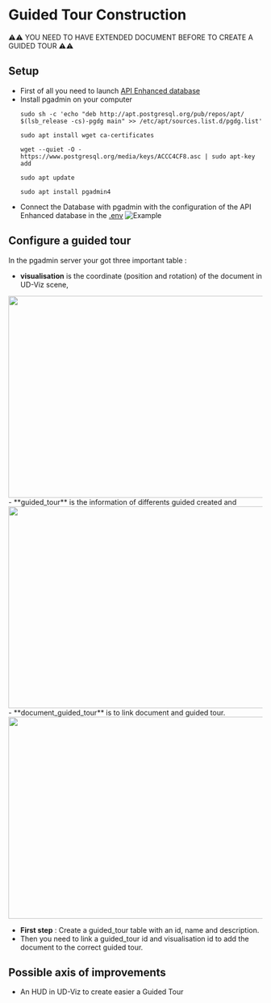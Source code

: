 # Guided Tour Construction
⚠️⚠️ YOU NEED TO HAVE EXTENDED DOCUMENT BEFORE TO CREATE A GUIDED TOUR ⚠️⚠️
## Setup
 * First of all you need to launch [API Enhanced database](https://github.com/VCityTeam/UD-Serv/blob/master/API_Enhanced_City/INSTALL.md)
 * Install pgadmin on your computer
   ````
   sudo sh -c 'echo "deb http://apt.postgresql.org/pub/repos/apt/ $(lsb_release -cs)-pgdg main" >> /etc/apt/sources.list.d/pgdg.list'

   sudo apt install wget ca-certificates

   wget --quiet -O - https://www.postgresql.org/media/keys/ACCC4CF8.asc | sudo apt-key add

   sudo apt update

   sudo apt install pgadmin4
   ````
* Connect the Database with pgadmin with the configuration of the API Enhanced database in the [.env](https://github.com/VCityTeam/UD-Serv/blob/master/API_Enhanced_City/.env)
![Example](https://github.com/VCityTeam/UD-Serv/blob/master/API_Enhanced_City/doc/img/api/Serveur_localhost.png)

## Configure a guided tour
In the pgadmin server your got three important table : 
  - **visualisation** is the coordinate (position and rotation) of the document in UD-Viz scene,
  <img src="https://github.com/VCityTeam/UD-Serv/blob/master/API_Enhanced_City/doc/img/api/pgadmin_visualisation.png" width="800" height="400" />
  - **guided_tour** is the information of differents guided created and 
  <img src="https://github.com/VCityTeam/UD-Serv/blob/master/API_Enhanced_City/doc/img/api/pgadmin_guided_tour.png" width="800" height="400" />
  - **document_guided_tour** is to link document and guided tour.
   <img src="https://github.com/VCityTeam/UD-Serv/blob/master/API_Enhanced_City/doc/img/api/pgadmin_document_guided_tour.png" width="800" height="400" />

* **First step** : Create a guided_tour table with an id, name and description.
* Then you need to link a guided_tour id and visualisation id to add the document to the correct guided tour.

## Possible axis of improvements
* An HUD in UD-Viz to create easier a Guided Tour
 
